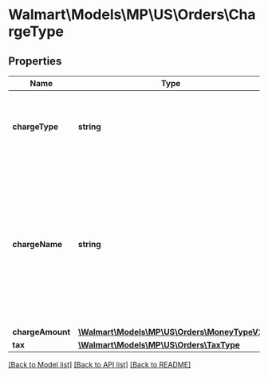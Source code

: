 # Walmart\Models\MP\US\Orders\ChargeType

## Properties

Name | Type | Description | Notes
------------ | ------------- | ------------- | -------------
**chargeType** | **string** | The charge type for line items can be one of the following: PRODUCT or SHIPPING For details, refer to 'Charge Types' |
**chargeName** | **string** | If chargeType is PRODUCT, chargeName is ItemPrice. If chargeType is PRODUCT and includes a chargeName as SubscriptionDiscount, these are subscription orders with a discount. If chargeType is SHIPPING, chargeName is Shipping |
**chargeAmount** | [**\Walmart\Models\MP\US\Orders\MoneyTypeV2**](MoneyTypeV2.md) |  |
**tax** | [**\Walmart\Models\MP\US\Orders\TaxType**](TaxType.md) |  | [optional]


[[Back to Model list]](./) [[Back to API list]](../../../../../README.md#supported-apis) [[Back to README]](../../../../../README.md)
